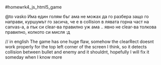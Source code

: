 #homewrk4_js_html5_game 

@to vasko
Има един голям бъг ама не можах да го разбера защо го направи, куршумът го засича, че е в collision в лявата горна част на canvas-а, а пък си clear-ва правилно уж ама .. явно не clear-ва толкова правилно, колкото си мисля :д

// in english
The game has one huge flaw, somehow the clearRect doesnt work properly for the top left corner of the screen I think, so it detects collision between bullet and enemy and it shouldnt, hopefully I will fix it someday when I know more
